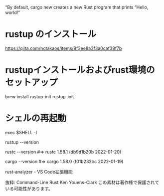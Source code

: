 “By default, cargo new creates a new Rust program that prints “Hello, world!”

# rustup のインストール
https://qiita.com/notakaos/items/9f3ee8a3f3a0caf39f7b


# rustupインストールおよびrust環境のセットアップ
brew install rustup-init
rustup-init
# シェルの再起動
exec $SHELL -l

rustup --version

rustc --version
#=> rustc 1.58.1 (db9d1b20b 2022-01-20)

cargo --version
#=> cargo 1.58.0 (f01b232bc 2022-01-19)

rust-analyzer - VS Code拡張機能






抜粋:
Command-Line Rust
Ken Youens-Clark
この素材は著作権で保護されている可能性があります。
